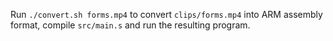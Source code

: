 Run `./convert.sh forms.mp4` to convert `clips/forms.mp4` into ARM assembly format, compile `src/main.s` and run the resulting program.
